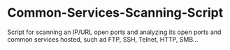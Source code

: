 # Common-Services-Scanning-Script
Script for scanning an IP/URL open ports and analyzing its open ports and common services hosted, such ad FTP, SSH, Telnet, HTTP, SMB...

